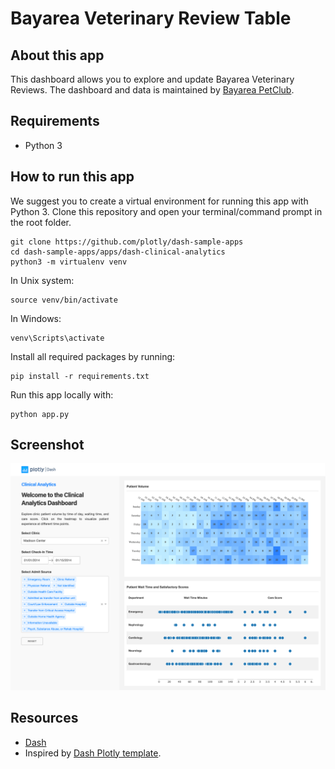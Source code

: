 # Bayarea Veterinary Review Table

## About this app

This dashboard allows you to explore and update Bayarea Veterinary Reviews.  The dashboard and data is maintained by [Bayarea PetClub](ruxiz2020.github.io/petclub/).

## Requirements

* Python 3

## How to run this app

We suggest you to create a virtual environment for running this app with Python 3. Clone this repository
and open your terminal/command prompt in the root folder.

```
git clone https://github.com/plotly/dash-sample-apps
cd dash-sample-apps/apps/dash-clinical-analytics
python3 -m virtualenv venv

```
In Unix system:
```
source venv/bin/activate

```
In Windows:

```
venv\Scripts\activate
```

Install all required packages by running:
```
pip install -r requirements.txt
```

Run this app locally with:
```
python app.py
```

## Screenshot

![screenshot](img/screencapture.png)

## Resources

* [Dash](https://dash.plot.ly/)
* Inspired by [Dash Plotly template](https://dash-gallery.plotly.host/dash-clinical-analytics/).
